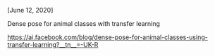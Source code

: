[June 12, 2020]

Dense pose for animal classes with transfer learning

https://ai.facebook.com/blog/dense-pose-for-animal-classes-using-transfer-learning?__tn__=-UK-R
